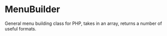 MenuBuilder
===========

General menu building class for PHP, takes in an array, returns a number of useful formats.
